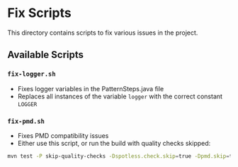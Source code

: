 # Fix Scripts

This directory contains scripts to fix various issues in the project.

## Available Scripts

### `fix-logger.sh`

- Fixes logger variables in the PatternSteps.java file
- Replaces all instances of the variable `logger` with the correct constant `LOGGER`

### `fix-pmd.sh`

- Fixes PMD compatibility issues
- Either use this script, or run the build with quality checks skipped:

```bash
mvn test -P skip-quality-checks -Dspotless.check.skip=true -Dpmd.skip=true -Dcheckstyle.skip=true -Dspotbugs.skip=true -Djacoco.skip=true -Dmaven.test.skip=false
```